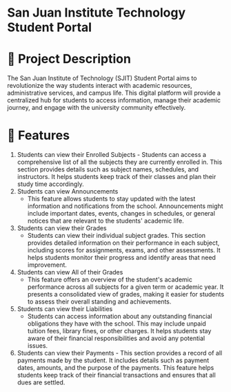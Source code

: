 # San Juan Institute Technology Student Portal

# 📝 Project Description
The San Juan Institute of Technology (SJIT) Student Portal aims to revolutionize the way students interact with academic resources, administrative services, and campus life. This digital platform will provide a centralized hub for students to access information, manage their academic journey, and engage with the university community effectively.

# 🎯 Features
1. Students can view their Enrolled Subjects
       - Students can access a comprehensive list of all the subjects they are currently enrolled in. This section provides details such as subject names, schedules, and instructors. It helps students keep track of their classes and plan their study time accordingly.
2.	Students can view Announcements
       - This feature allows students to stay updated with the latest information and notifications from the school. Announcements might include important dates, events, changes in schedules, or general notices that are relevant to the students' academic life.
3.	Students can view their Grades
       - Students can view their individual subject grades. This section provides detailed information on their performance in each subject, including scores for assignments, exams, and other assessments. It helps students monitor their progress and identify areas that need improvement.
4.	Students can view All of their Grades
       - This feature offers an overview of the student's academic performance across all subjects for a given term or academic year. It presents a consolidated view of grades, making it easier for students to assess their overall standing and achievements.
5.	Students can view their Liabilities
       - Students can access information about any outstanding financial obligations they have with the school. This may include unpaid tuition fees, library fines, or other charges. It helps students stay aware of their financial responsibilities and avoid any potential issues.
6. Students can view their Payments
       - This section provides a record of all payments made by the student. It includes details such as payment dates, amounts, and the purpose of the payments. This feature helps students keep track of their financial transactions and ensures that all dues are settled.
